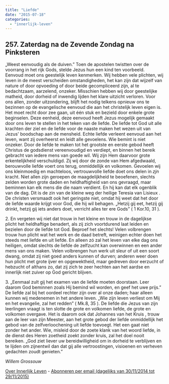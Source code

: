 ```yaml
---
title: "Liefde"
date: "2015-07-18"
categories: 
  - "innerlijk-leven"
---
```


## 257\. Zaterdag na de Zevende Zondag na Pinksteren

„Weest eenvoudig als de duiven.” Toen de apostelen twistten over de voorrang in het rijk Gods, stelde Jezus hun een kind ten voorbeeld. Eenvoud moet ons geestelijk leven kenmerken. Wij hebben vele plichten, wij leven in de meest verscheiden omstandigheden, het kan zijn dat wijzelf van nature of door opvoeding of door beide gecompliceerd zijn, al te bedachtzaam, aarzelend, onzeker. Misschien hebben wij door geestelijke matheid, door dorheid of inwendig lijden het klare uitzicht verloren. Voor ons allen, zonder uitzondering, blijft het nodig telkens opnieuw ons te bezinnen op de evangelische eenvoud die aan het christelijk leven eigen is. Het moet recht door zee gaan, uit één stuk en bezield door enkele grote beginselen. Deze eenheid, deze eenvoud heeft Jezus mogelijk gemaakt door ons leven te stellen in het teken van de liefde. De liefde tot God uit alle krachten der ziel en de liefde voor de naaste maken het wezen uit van Jezus' boodschap aan de mensheid. Echte liefde verleent eenvoud aan het leven, want zij overheerst en leidt alle gevoelens. Wie bemint is niet onzeker. Door de liefde te maken tot het grootste en eerste gebod heeft Christus de godsdienst vereenvoudigd en verdiept, en binnen het bereik gebracht van iedere mens van goede wil. Wij zijn Hem daarvoor grote erkentelijkheid verschuldigd. Zij wij door de zonde van Hem afgedwaald, berouwvolle liefde voert ons terug, onmiddellijk en volkomen. Gevoelen wij ons kleinmoedig en machteloos, vertrouwvolle liefde doet ons delen in _zjn_ kracht. Niet allen zijn geroepen de maagdelijkheid te beoefenen, slechts zelden worden grote daden en heldhaftigheid van ons gevraagd, maar beminnen kan elk mens die die naam verdient. En hij kan dat elk ogenblik van de dag. Dit is de zin van de kleine weg der heilige Teresia van Lisieux . De christen versmaadt ook het geringste niet, omdat hij weet dat het door de liefde waarde krijgt voor God, die hij wil behagen. „Hetzij gij eet, hetzij gij drinkt, hetzij gij iets anders doet, verricht alles ter ere Gods” ( 1 Kor.10, 31 ).

2\. En vergeten wij niet dat trouw in het kleine en trouw in de dagelijkse plicht het heldhaftige benadert, als zij zich voortdurend laat leiden en bezielen door de liefde tot God. Beproef het slechts! Velen volbrengen trouw hun plicht wat het werk en de daad betreft, weinigen echter doen het steeds met liefde en uit liefde. En alleen zó zal het leven van elke dag ons heiligen, omdat slechts de liefde de zelfzucht kan overwinnen en een ander mens van ons maken. Velen volbrengen hun werk uit sleur of uit een soort dwang, omdat zij niet goed anders kunnen of durven; anderen weer doen hun plicht met grote ijver en opgewektheid, maar gedreven door eerzucht of hebzucht of althans zo, dat zij zich te zeer hechten aan het aardse en innerlijk niet zuiver op God gericht blijven.

3\. „Eenmaal zult gij het examen van de liefde moeten doorstaan. Leer daarom God beminnen zoals Hij bemind wil worden, en geef het uwe prijs.” De liefde zal bij het oordeel rechter zijn over al onze daden; haar alleen kunnen wij medenemen in het andere leven. „Wie zijn leven verliest om Mij en het evangelie, zal het redden” ( Mk.8, 35 ). De liefde die Jezus van zijn leerlingen vraagt is ten slotte de grote en volkomen liefde, de grote en volkomen overgave. Het is daarom ook dat Johannes van het Kruis , trouw aan de leer van zijn Meester, aan het grote gebod der liefde onmiddellijk het gebod van de zelfverloochening uit liefde toevoegt. Het een gaat niet zonder het ander. Wie, misleid door de zoete klank van het woord liefde, in de dienst des Heren zoetheid zoekt zonder kruis, zal het doel nooit bereiken. „God ziet liever uw bereidwilligheid om in dorheid te verblijven en te lijden om zijnentwil dan dat gij alle vertroostingen, visioenen en verheven gedachten zoudt genieten.”

_Willem Grossouw_

[Over Innerlijk Leven](http://www.gelovenleren.net/2014/11/27/een-jaar-lang-innerlijk-leven-op-geloven-leren/) - [Abonneren per email (dagelijks van 30/11/2014 tot 29/11/2015)](http://eepurl.com/9P3DT)
